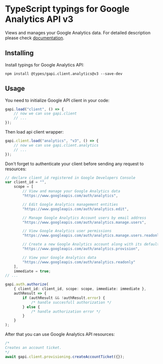 # TypeScript typings for Google Analytics API v3

Views and manages your Google Analytics data. For detailed description please
check [documentation](https://developers.google.com/analytics/).

## Installing

Install typings for Google Analytics API:

```
npm install @types/gapi.client.analytics@v3 --save-dev
```

## Usage

You need to initialize Google API client in your code:

```typescript
gapi.load("client", () => {
    // now we can use gapi.client
    // ...
});
```

Then load api client wrapper:

```typescript
gapi.client.load("analytics", "v3", () => {
    // now we can use gapi.client.analytics
    // ...
});
```

Don't forget to authenticate your client before sending any request to
resources:

```typescript
// declare client_id registered in Google Developers Console
var client_id = "",
    scope = [
        // View and manage your Google Analytics data
        "https://www.googleapis.com/auth/analytics",

        // Edit Google Analytics management entities
        "https://www.googleapis.com/auth/analytics.edit",

        // Manage Google Analytics Account users by email address
        "https://www.googleapis.com/auth/analytics.manage.users",

        // View Google Analytics user permissions
        "https://www.googleapis.com/auth/analytics.manage.users.readonly",

        // Create a new Google Analytics account along with its default property and view
        "https://www.googleapis.com/auth/analytics.provision",

        // View your Google Analytics data
        "https://www.googleapis.com/auth/analytics.readonly"
    ],
    immediate = true;
// ...

gapi.auth.authorize(
    { client_id: client_id, scope: scope, immediate: immediate },
    authResult => {
        if (authResult && !authResult.error) {
            /* handle succesfull authorization */
        } else {
            /* handle authorization error */
        }
    }
);
```

After that you can use Google Analytics API resources:

```typescript
/* 
Creates an account ticket.  
*/
await gapi.client.provisioning.createAccountTicket({});
```
